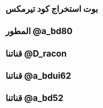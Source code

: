 # بوت استخراج كود تيرمكس

# المطور @a_bd80

# قناتنا @D_racon

# قناتنا @a_bdui62

# قناتنا @a_bd52
